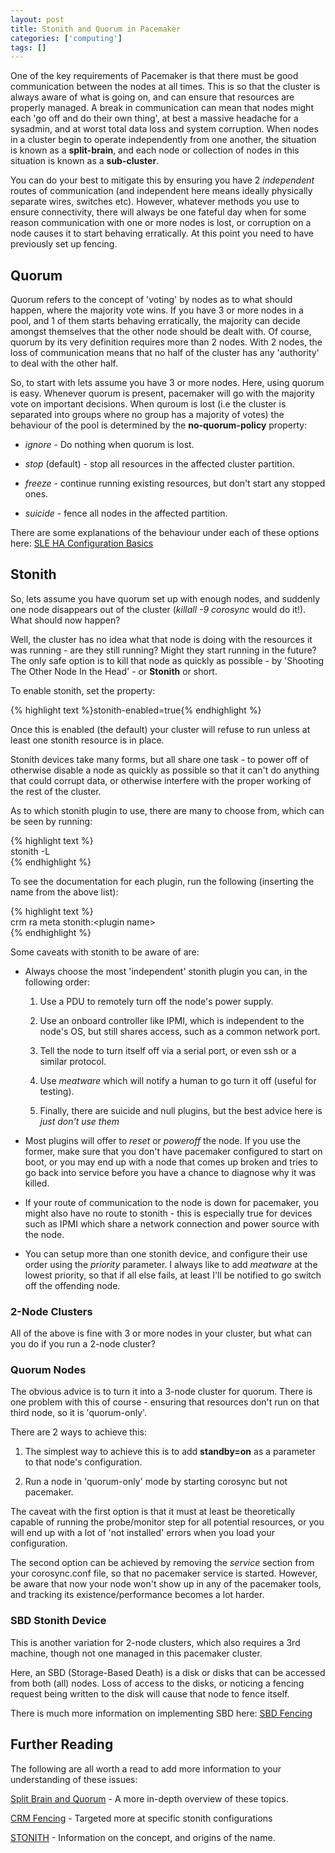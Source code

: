 ```yaml
---
layout: post
title: Stonith and Quorum in Pacemaker
categories: ['computing']
tags: []
---
```


One of the key requirements of Pacemaker is that there must be good communication between the nodes at all times. This is so that the cluster is always aware of what is going on, and can ensure that resources are properly managed. A break in communication can mean that nodes might each 'go off and do their own thing', at best a massive headache for a sysadmin, and at worst total data loss and system corruption. When nodes in a cluster begin to operate independently from one another, the situation is known as a **split-brain**, and each node or collection of nodes in this situation is known as a **sub-cluster**.  
  
You can do your best to mitigate this by ensuring you have 2 _independent_ routes of communication (and independent here means ideally physically separate wires, switches etc). However, whatever methods you use to ensure connectivity, there will always be one fateful day when for some reason communication with one or more nodes is lost, or corruption on a node causes it to start behaving erratically. At this point you need to have previously set up fencing.  
  


## Quorum

  
  
Quorum refers to the concept of 'voting' by nodes as to what should happen, where the majority vote wins. If you have 3 or more nodes in a pool, and 1 of them starts behaving erratically, the majority can decide amongst themselves that the other node should be dealt with. Of course, quorum by its very definition requires more than 2 nodes. With 2 nodes, the loss of communication means that no half of the cluster has any 'authority' to deal with the other half.  
  
So, to start with lets assume you have 3 or more nodes. Here, using quorum is easy. Whenever quorum is present, pacemaker will go with the majority vote on important decisions. When quroum is lost (i.e the cluster is separated into groups where no group has a majority of votes) the behaviour of the pool is determined by the **no-quorum-policy** property:  
  


  

  * _ignore_ \- Do nothing when quorum is lost.
  

  * _stop_ (default) - stop all resources in the affected cluster partition.
  

  * _freeze_ \- continue running existing resources, but don't start any stopped ones.
  

  * _suicide_ \- fence all nodes in the affected partition.
  

  
  
There are some explanations of the behaviour under each of these options here: [SLE HA Configuration Basics](http://doc.opensuse.org/products/draft/SLE-HA/SLE-ha_draft/cha.ha.configuration.basics.html)  


## Stonith

  
  
So, lets assume you have quorum set up with enough nodes, and suddenly one node disappears out of the cluster (_killall -9 corosync_ would do it!). What should now happen?  
  
Well, the cluster has no idea what that node is doing with the resources it was running - are they still running? Might they start running in the future? The only safe option is to kill that node as quickly as possible - by 'Shooting The Other Node In the Head' - or **Stonith** or short.  
  
To enable stonith, set the property:  
  
{% highlight text %}stonith-enabled=true{% endhighlight %}  
  
Once this is enabled (the default) your cluster will refuse to run unless at least one stonith resource is in place.  
  
Stonith devices take many forms, but all share one task - to power off of otherwise disable a node as quickly as possible so that it can't do anything that could corrupt data, or otherwise interfere with the proper working of the rest of the cluster.  
  
As to which stonith plugin to use, there are many to choose from, which can be seen by running:  
  
{% highlight text %}  
stonith -L  
{% endhighlight %}  
  
To see the documentation for each plugin, run the following (inserting the name from the above list):  
  
{% highlight text %}  
crm ra meta stonith:&lt;plugin name&gt;  
{% endhighlight %}  
  
Some caveats with stonith to be aware of are:  
  


  

  * Always choose the most 'independent' stonith plugin you can, in the following order:  
  

    1. Use a PDU to remotely turn off the node's power supply.
  

    2. Use an onboard controller like IPMI, which is independent to the node's OS, but still shares access, such as a common network port.
  

    3. Tell the node to turn itself off via a serial port, or even ssh or a similar protocol.
  

    4. Use _meatware_ which will notify a human to go turn it off (useful for testing).
  

    5. Finally, there are suicide and null plugins, but the best advice here is _just don't use them_
  

  

  * Most plugins will offer to _reset_ or _poweroff_ the node. If you use the former, make sure that you don't have pacemaker configured to start on boot, or you may end up with a node that comes up broken and tries to go back into service before you have a chance to diagnose why it was killed.
  

  * If your route of communication to the node is down for pacemaker, you might also have no route to stonith - this is especially true for devices such as IPMI which share a network connection and power source with the node.
  

  * You can setup more than one stonith device, and configure their use order using the _priority_ parameter. I always like to add _meatware_ at the lowest priority, so that if all else fails, at least I'll be notified to go switch off the offending node.
  

  


### 2-Node Clusters  
  
All of the above is fine with 3 or more nodes in your cluster, but what can you do if you run a 2-node cluster?  
  


### Quorum Nodes

  
  
The obvious advice is to turn it into a 3-node cluster for quorum. There is one problem with this of course - ensuring that resources don't run on that third node, so it is 'quorum-only'.  
  
There are 2 ways to achieve this:  
  


  

  1. The simplest way to achieve this is to add **standby=on** as a parameter to that node's configuration.
  

  2. Run a node in 'quorum-only' mode by starting corosync but not pacemaker.
  

  
  
The caveat with the first option is that it must at least be theoretically capable of running the probe/monitor step for all potential resources, or you will end up with a lot of 'not installed' errors when you load your configuration.  
  
The second option can be achieved by removing the _service_ section from your corosync.conf file, so that no pacemaker service is started. However, be aware that now your node won't show up in any of the pacemaker tools, and tracking its existence/performance becomes a lot harder.  
  


### SBD Stonith Device

  
  
This is another variation for 2-node clusters, which also requires a 3rd machine, though not one managed in this pacemaker cluster.  
  
Here, an SBD (Storage-Based Death) is a disk or disks that can be accessed from both (all) nodes. Loss of access to the disks, or noticing a fencing request being written to the disk will cause that node to fence itself.  
  
There is much more information on implementing SBD here: [SBD Fencing](http://linux-ha.org/wiki/SBD_Fencing)  


## Further Reading

  
  
The following are all worth a read to add more information to your understanding of these issues:  
  
[Split Brain and Quorum](http://techthoughts.typepad.com/managing_computers/2007/10/split-brain-quo.html) \- A more in-depth overview of these topics.  
  
[CRM Fencing](http://www.clusterlabs.org/doc/crm_fencing.html) \- Targeted more at specific stonith configurations  
  
[STONITH](http://www.linux-ha.org/wiki/STONITH) \- Information on the concept, and origins of the name.  

